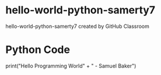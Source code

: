 # hello-world-python-samerty7
hello-world-python-samerty7 created by GitHub Classroom
# Python Code
print("Hello Programming World" + " - Samuel Baker")
